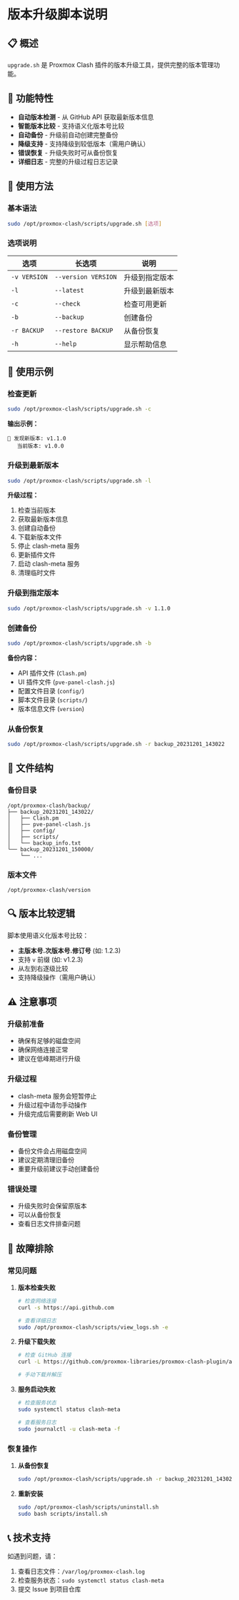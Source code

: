 # 版本升级脚本说明

## 📋 概述

`upgrade.sh` 是 Proxmox Clash 插件的版本升级工具，提供完整的版本管理功能。

## 🔧 功能特性

- **自动版本检测** - 从 GitHub API 获取最新版本信息
- **智能版本比较** - 支持语义化版本号比较
- **自动备份** - 升级前自动创建完整备份
- **降级支持** - 支持降级到较低版本（需用户确认）
- **错误恢复** - 升级失败时可从备份恢复
- **详细日志** - 完整的升级过程日志记录

## 📝 使用方法

### 基本语法
```bash
sudo /opt/proxmox-clash/scripts/upgrade.sh [选项]
```

### 选项说明

| 选项 | 长选项 | 说明 |
|------|--------|------|
| `-v VERSION` | `--version VERSION` | 升级到指定版本 |
| `-l` | `--latest` | 升级到最新版本 |
| `-c` | `--check` | 检查可用更新 |
| `-b` | `--backup` | 创建备份 |
| `-r BACKUP` | `--restore BACKUP` | 从备份恢复 |
| `-h` | `--help` | 显示帮助信息 |

## 🚀 使用示例

### 检查更新
```bash
sudo /opt/proxmox-clash/scripts/upgrade.sh -c
```

**输出示例：**
```
🔄 发现新版本: v1.1.0
   当前版本: v1.0.0
```

### 升级到最新版本
```bash
sudo /opt/proxmox-clash/scripts/upgrade.sh -l
```

**升级过程：**
1. 检查当前版本
2. 获取最新版本信息
3. 创建自动备份
4. 下载新版本文件
5. 停止 clash-meta 服务
6. 更新插件文件
7. 启动 clash-meta 服务
8. 清理临时文件

### 升级到指定版本
```bash
sudo /opt/proxmox-clash/scripts/upgrade.sh -v 1.1.0
```

### 创建备份
```bash
sudo /opt/proxmox-clash/scripts/upgrade.sh -b
```

**备份内容：**
- API 插件文件 (`Clash.pm`)
- UI 插件文件 (`pve-panel-clash.js`)
- 配置文件目录 (`config/`)
- 脚本文件目录 (`scripts/`)
- 版本信息文件 (`version`)

### 从备份恢复
```bash
sudo /opt/proxmox-clash/scripts/upgrade.sh -r backup_20231201_143022
```

## 📁 文件结构

### 备份目录
```
/opt/proxmox-clash/backup/
├── backup_20231201_143022/
│   ├── Clash.pm
│   ├── pve-panel-clash.js
│   ├── config/
│   ├── scripts/
│   └── backup_info.txt
└── backup_20231201_150000/
    └── ...
```

### 版本文件
```
/opt/proxmox-clash/version
```

## 🔍 版本比较逻辑

脚本使用语义化版本号比较：

- **主版本号.次版本号.修订号** (如: 1.2.3)
- 支持 `v` 前缀 (如: v1.2.3)
- 从左到右逐级比较
- 支持降级操作（需用户确认）

## ⚠️ 注意事项

### 升级前准备
- 确保有足够的磁盘空间
- 确保网络连接正常
- 建议在低峰期进行升级

### 升级过程
- clash-meta 服务会短暂停止
- 升级过程中请勿手动操作
- 升级完成后需要刷新 Web UI

### 备份管理
- 备份文件会占用磁盘空间
- 建议定期清理旧备份
- 重要升级前建议手动创建备份

### 错误处理
- 升级失败时会保留原版本
- 可以从备份恢复
- 查看日志文件排查问题

## 🐛 故障排除

### 常见问题

1. **版本检查失败**
   ```bash
   # 检查网络连接
   curl -s https://api.github.com
   
   # 查看详细日志
   sudo /opt/proxmox-clash/scripts/view_logs.sh -e
   ```

2. **升级下载失败**
   ```bash
   # 检查 GitHub 连接
   curl -L https://github.com/proxmox-libraries/proxmox-clash-plugin/archive/refs/tags/v1.1.0.tar.gz
   
   # 手动下载并解压
   ```

3. **服务启动失败**
   ```bash
   # 检查服务状态
   sudo systemctl status clash-meta
   
   # 查看服务日志
   sudo journalctl -u clash-meta -f
   ```

### 恢复操作

1. **从备份恢复**
   ```bash
   sudo /opt/proxmox-clash/scripts/upgrade.sh -r backup_20231201_143022
   ```

2. **重新安装**
   ```bash
   sudo /opt/proxmox-clash/scripts/uninstall.sh
   sudo bash scripts/install.sh
   ```

## 📞 技术支持

如遇到问题，请：
1. 查看日志文件：`/var/log/proxmox-clash.log`
2. 检查服务状态：`sudo systemctl status clash-meta`
3. 提交 Issue 到项目仓库 